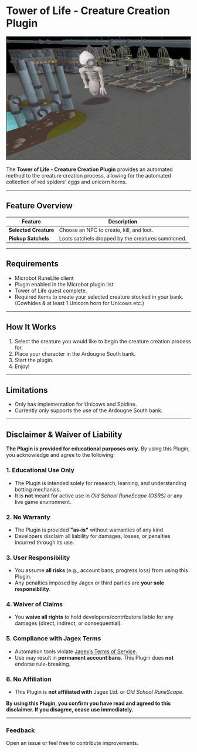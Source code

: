 # Tower of Life - Creature Creation Plugin

![preview](assets/card.png)

The **Tower of Life - Creature Creation Plugin** provides an automated method to the creature creation process, allowing for the automated collection of red spiders' eggs and unicorn horns.

---

## Feature Overview

| Feature                        | Description                                       |
|--------------------------------|---------------------------------------------------|
| **Selected Creature**          | Choose an NPC to create, kill, and loot.          |
| **Pickup Satchels**            | Loots satchels dropped by the creatures summoned. |

---

## Requirements
- Microbot RuneLite client
- Plugin enabled in the Microbot plugin list
- Tower of Life quest complete.
- Required items to create your selected creature stocked in your bank. (Cowhides & at least 1 Unicorn horn for Unicows etc.)

---

## How It Works
1. Select the creature you would like to begin the creature creation process for.
2. Place your character in the Ardougne South bank.
3. Start the plugin.
4. Enjoy!

---

## Limitations
- Only has implementation for Unicows and Spidine.
- Currently only supports the use of the Ardougne South bank.

---

## Disclaimer & Waiver of Liability

**The Plugin is provided for educational purposes only.** By using this Plugin, you acknowledge and agree to the following:

### 1. Educational Use Only
- The Plugin is intended solely for research, learning, and understanding botting mechanics.
- It is **not** meant for active use in *Old School RuneScape (OSRS)* or any live game environment.

### 2. No Warranty
- The Plugin is provided **"as-is"** without warranties of any kind.
- Developers disclaim all liability for damages, losses, or penalties incurred through its use.

### 3. User Responsibility
- You assume **all risks** (e.g., account bans, progress loss) from using this Plugin.
- Any penalties imposed by Jagex or third parties are **your sole responsibility**.

### 4. Waiver of Claims
- You **waive all rights** to hold developers/contributors liable for any damages (direct, indirect, or consequential).

### 5. Compliance with Jagex Terms
- Automation tools violate [Jagex’s Terms of Service](https://www.jagex.com/en-GB/terms).
- Use may result in **permanent account bans**. This Plugin does **not** endorse rule-breaking.

### 6. No Affiliation
- This Plugin is **not affiliated with** Jagex Ltd. or *Old School RuneScape*.

**By using this Plugin, you confirm you have read and agreed to this disclaimer. If you disagree, cease use immediately.**

---

### Feedback
Open an issue or feel free to contribute improvements.

